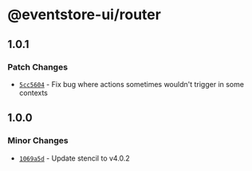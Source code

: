 # @eventstore-ui/router

## 1.0.1

### Patch Changes

-   [`5cc5604`](https://github.com/EventStore/Design-System/commit/5cc560463afc2102ffbbd668400b2545eab7e44d) - Fix bug where actions sometimes wouldn't trigger in some contexts

## 1.0.0

### Minor Changes

-   [`1069a5d`](https://github.com/EventStore/Design-System/commit/1069a5d3af7986c56fd616049402315a59bc438c) - Update stencil to v4.0.2

